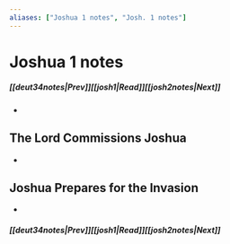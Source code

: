 ```yaml
---
aliases: ["Joshua 1 notes", "Josh. 1 notes"]
---
```

# Joshua 1 notes
##### <span class=arrow-left></span>[[deut34notes|Prev]]<span class=navigation-separator></span>[[josh1|Read]]<span class=navigation-separator></span>[[josh2notes|Next]]<span class=arrow-right></span>
- 
## The Lord Commissions Joshua
- 
## Joshua Prepares for the Invasion
- 
##### <span class=arrow-left></span>[[deut34notes|Prev]]<span class=navigation-separator></span>[[josh1|Read]]<span class=navigation-separator></span>[[josh2notes|Next]]<span class=arrow-right></span>